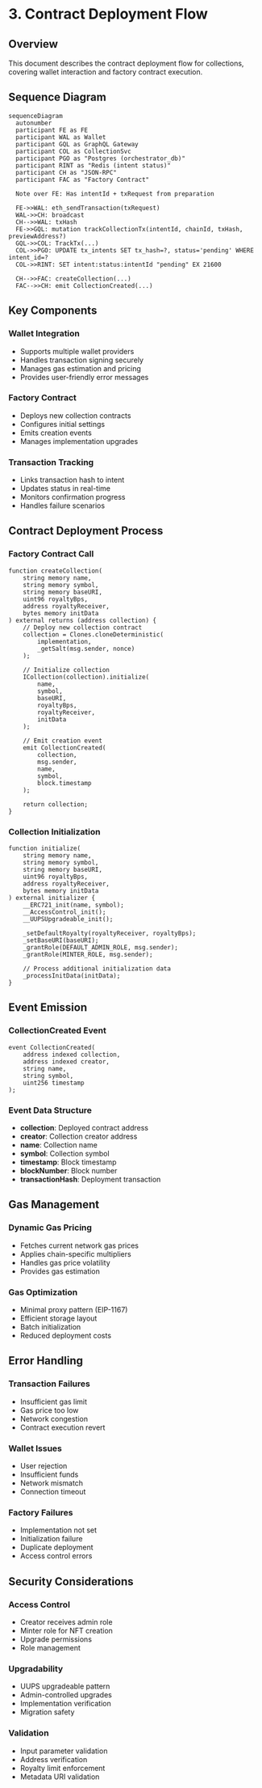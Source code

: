 # 3. Contract Deployment Flow

## Overview

This document describes the contract deployment flow for collections, covering wallet interaction and factory contract execution.

## Sequence Diagram

```mermaid
sequenceDiagram
  autonumber
  participant FE as FE
  participant WAL as Wallet
  participant GQL as GraphQL Gateway
  participant COL as CollectionSvc
  participant PGO as "Postgres (orchestrator_db)"
  participant RINT as "Redis (intent status)"
  participant CH as "JSON-RPC"
  participant FAC as "Factory Contract"

  Note over FE: Has intentId + txRequest from preparation

  FE->>WAL: eth_sendTransaction(txRequest)
  WAL->>CH: broadcast
  CH-->>WAL: txHash
  FE->>GQL: mutation trackCollectionTx(intentId, chainId, txHash, previewAddress?)
  GQL->>COL: TrackTx(...)
  COL->>PGO: UPDATE tx_intents SET tx_hash=?, status='pending' WHERE intent_id=?
  COL->>RINT: SET intent:status:intentId "pending" EX 21600

  CH-->>FAC: createCollection(...)
  FAC-->>CH: emit CollectionCreated(...)
```

## Key Components

### Wallet Integration
- Supports multiple wallet providers
- Handles transaction signing securely
- Manages gas estimation and pricing
- Provides user-friendly error messages

### Factory Contract
- Deploys new collection contracts
- Configures initial settings
- Emits creation events
- Manages implementation upgrades

### Transaction Tracking
- Links transaction hash to intent
- Updates status in real-time
- Monitors confirmation progress
- Handles failure scenarios

## Contract Deployment Process

### Factory Contract Call
```solidity
function createCollection(
    string memory name,
    string memory symbol,
    string memory baseURI,
    uint96 royaltyBps,
    address royaltyReceiver,
    bytes memory initData
) external returns (address collection) {
    // Deploy new collection contract
    collection = Clones.cloneDeterministic(
        implementation,
        _getSalt(msg.sender, nonce)
    );

    // Initialize collection
    ICollection(collection).initialize(
        name,
        symbol,
        baseURI,
        royaltyBps,
        royaltyReceiver,
        initData
    );

    // Emit creation event
    emit CollectionCreated(
        collection,
        msg.sender,
        name,
        symbol,
        block.timestamp
    );

    return collection;
}
```

### Collection Initialization
```solidity
function initialize(
    string memory name,
    string memory symbol,
    string memory baseURI,
    uint96 royaltyBps,
    address royaltyReceiver,
    bytes memory initData
) external initializer {
    __ERC721_init(name, symbol);
    __AccessControl_init();
    __UUPSUpgradeable_init();

    _setDefaultRoyalty(royaltyReceiver, royaltyBps);
    _setBaseURI(baseURI);
    _grantRole(DEFAULT_ADMIN_ROLE, msg.sender);
    _grantRole(MINTER_ROLE, msg.sender);

    // Process additional initialization data
    _processInitData(initData);
}
```

## Event Emission

### CollectionCreated Event
```solidity
event CollectionCreated(
    address indexed collection,
    address indexed creator,
    string name,
    string symbol,
    uint256 timestamp
);
```

### Event Data Structure
- **collection**: Deployed contract address
- **creator**: Collection creator address
- **name**: Collection name
- **symbol**: Collection symbol
- **timestamp**: Block timestamp
- **blockNumber**: Block number
- **transactionHash**: Deployment transaction

## Gas Management

### Dynamic Gas Pricing
- Fetches current network gas prices
- Applies chain-specific multipliers
- Handles gas price volatility
- Provides gas estimation

### Gas Optimization
- Minimal proxy pattern (EIP-1167)
- Efficient storage layout
- Batch initialization
- Reduced deployment costs

## Error Handling

### Transaction Failures
- Insufficient gas limit
- Gas price too low
- Network congestion
- Contract execution revert

### Wallet Issues
- User rejection
- Insufficient funds
- Network mismatch
- Connection timeout

### Factory Failures
- Implementation not set
- Initialization failure
- Duplicate deployment
- Access control errors

## Security Considerations

### Access Control
- Creator receives admin role
- Minter role for NFT creation
- Upgrade permissions
- Role management

### Upgradability
- UUPS upgradeable pattern
- Admin-controlled upgrades
- Implementation verification
- Migration safety

### Validation
- Input parameter validation
- Address verification
- Royalty limit enforcement
- Metadata URI validation